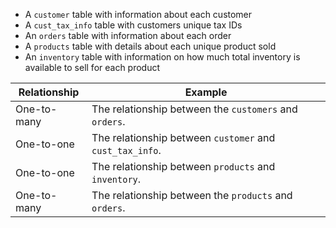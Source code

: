 - A `customer` table with information about each customer
- A `cust_tax_info` table with customers unique tax IDs
- An `orders` table with information about each order
- A `products` table with details about each unique product sold
- An `inventory` table with information on how much total inventory is available to sell for each product

| Relationship | Example                                                  |
| ------------ | -------------------------------------------------------- |
| One-to-many  | The relationship between the `customers` and `orders`.   |
| One-to-one   | The relationship between `customer` and `cust_tax_info`. |
| One-to-one   | The relationship between `products` and `inventory`.     |
| One-to-many  | The relationship between the `products` and `orders`.    |


